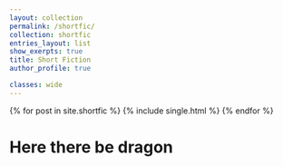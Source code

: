 ```yaml
---
layout: collection
permalink: /shortfic/
collection: shortfic
entries_layout: list
show_exerpts: true
title: Short Fiction
author_profile: true

classes: wide
---
```



{% for post in site.shortfic %} {% include single.html %} {% endfor %}
# Here there be dragon
